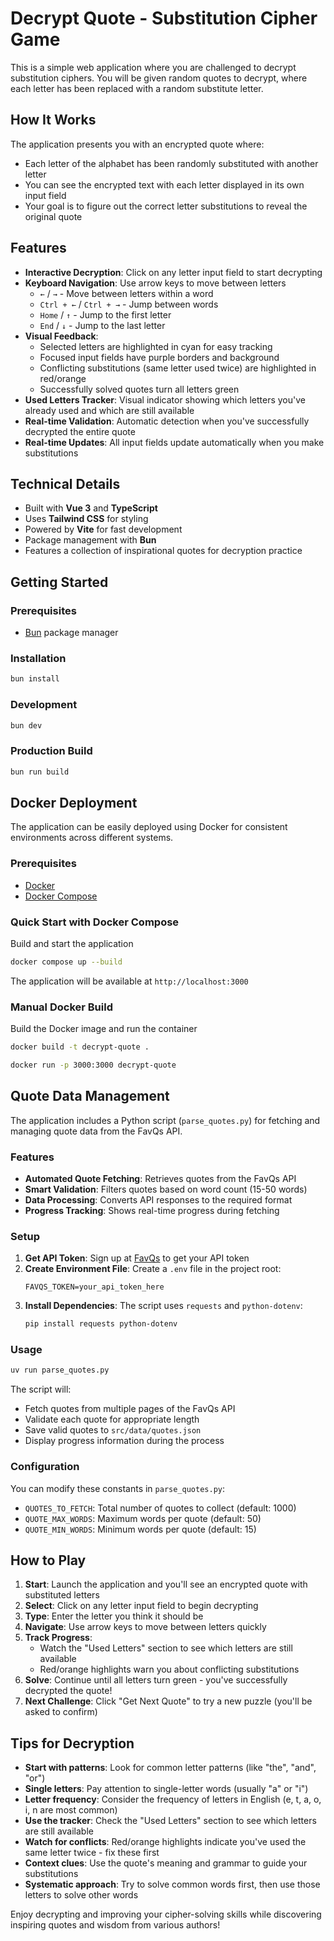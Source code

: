# Decrypt Quote - Substitution Cipher Game

This is a simple web application where you are challenged to decrypt substitution ciphers. You will be given random quotes to decrypt, where each letter has been replaced with a random substitute letter.

## How It Works

The application presents you with an encrypted quote where:
- Each letter of the alphabet has been randomly substituted with another letter
- You can see the encrypted text with each letter displayed in its own input field
- Your goal is to figure out the correct letter substitutions to reveal the original quote

## Features

- **Interactive Decryption**: Click on any letter input field to start decrypting
- **Keyboard Navigation**: Use arrow keys to move between letters
  - `←` / `→` - Move between letters within a word
  - `Ctrl + ←` / `Ctrl + →` - Jump between words
  - `Home` / `↑` - Jump to the first letter
  - `End` / `↓` - Jump to the last letter
- **Visual Feedback**: 
  - Selected letters are highlighted in cyan for easy tracking
  - Focused input fields have purple borders and background
  - Conflicting substitutions (same letter used twice) are highlighted in red/orange
  - Successfully solved quotes turn all letters green
- **Used Letters Tracker**: Visual indicator showing which letters you've already used and which are still available
- **Real-time Validation**: Automatic detection when you've successfully decrypted the entire quote
- **Real-time Updates**: All input fields update automatically when you make substitutions

## Technical Details

- Built with **Vue 3** and **TypeScript**
- Uses **Tailwind CSS** for styling
- Powered by **Vite** for fast development
- Package management with **Bun**
- Features a collection of inspirational quotes for decryption practice

## Getting Started

### Prerequisites
- [Bun](https://bun.sh/) package manager

### Installation

```sh
bun install
```

### Development

```sh
bun dev
```

### Production Build

```sh
bun run build
```

## Docker Deployment

The application can be easily deployed using Docker for consistent environments across different systems.

### Prerequisites

- [Docker](https://docs.docker.com/get-docker/)
- [Docker Compose](https://docs.docker.com/compose/install/)

### Quick Start with Docker Compose

Build and start the application

```sh
docker compose up --build
```

The application will be available at `http://localhost:3000`

### Manual Docker Build

Build the Docker image and run the container

```sh
docker build -t decrypt-quote .

docker run -p 3000:3000 decrypt-quote
```

## Quote Data Management

The application includes a Python script (`parse_quotes.py`) for fetching and managing quote data from the FavQs API.

### Features

- **Automated Quote Fetching**: Retrieves quotes from the FavQs API
- **Smart Validation**: Filters quotes based on word count (15-50 words)
- **Data Processing**: Converts API responses to the required format
- **Progress Tracking**: Shows real-time progress during fetching

### Setup

1. **Get API Token**: Sign up at [FavQs](https://favqs.com/) to get your API token
2. **Create Environment File**: Create a `.env` file in the project root:
   ```env
   FAVQS_TOKEN=your_api_token_here
   ```
3. **Install Dependencies**: The script uses `requests` and `python-dotenv`:
   ```sh
   pip install requests python-dotenv
   ```

### Usage

```sh
uv run parse_quotes.py
```

The script will:
- Fetch quotes from multiple pages of the FavQs API
- Validate each quote for appropriate length
- Save valid quotes to `src/data/quotes.json`
- Display progress information during the process

### Configuration

You can modify these constants in `parse_quotes.py`:
- `QUOTES_TO_FETCH`: Total number of quotes to collect (default: 1000)
- `QUOTE_MAX_WORDS`: Maximum words per quote (default: 50)
- `QUOTE_MIN_WORDS`: Minimum words per quote (default: 15)

## How to Play

1. **Start**: Launch the application and you'll see an encrypted quote with substituted letters
2. **Select**: Click on any letter input field to begin decrypting
3. **Type**: Enter the letter you think it should be
4. **Navigate**: Use arrow keys to move between letters quickly
5. **Track Progress**: 
   - Watch the "Used Letters" section to see which letters are still available
   - Red/orange highlights warn you about conflicting substitutions
6. **Solve**: Continue until all letters turn green - you've successfully decrypted the quote!
7. **Next Challenge**: Click "Get Next Quote" to try a new puzzle (you'll be asked to confirm)

## Tips for Decryption

- **Start with patterns**: Look for common letter patterns (like "the", "and", "or")
- **Single letters**: Pay attention to single-letter words (usually "a" or "i")
- **Letter frequency**: Consider the frequency of letters in English (e, t, a, o, i, n are most common)
- **Use the tracker**: Check the "Used Letters" section to see which letters are still available
- **Watch for conflicts**: Red/orange highlights indicate you've used the same letter twice - fix these first
- **Context clues**: Use the quote's meaning and grammar to guide your substitutions
- **Systematic approach**: Try to solve common words first, then use those letters to solve other words

Enjoy decrypting and improving your cipher-solving skills while discovering inspiring quotes and wisdom from various authors!